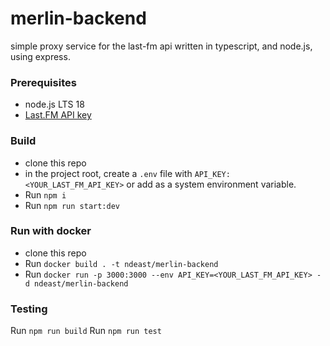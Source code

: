 # merlin-backend
simple proxy service for the last-fm api written in typescript, and node.js, using express.

### Prerequisites 
- node.js LTS 18
- [Last.FM API key](https://www.last.fm/api/account/create)

### Build
- clone this repo
- in the project root, create a `.env` file with `API_KEY: <YOUR_LAST_FM_API_KEY>` or add as a system environment variable.
- Run `npm i`
- Run `npm run start:dev`

### Run with docker
- clone this repo
- Run `docker build . -t ndeast/merlin-backend`
- Run `docker run -p 3000:3000 --env API_KEY=<YOUR_LAST_FM_API_KEY> -d ndeast/merlin-backend`

### Testing
Run `npm run build`
Run `npm run test`